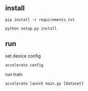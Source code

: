 ## install
```
pip install -r requirements.txt

python setup.py install
```

## run
set device config
```
accelerate config
```
run train
```
accelerate launch main.py [dataset]
```
